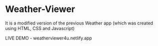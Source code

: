 # Weather-Viewer
It is a modified version of the previous Weather app (which was created using HTML, CSS and Javascript)


LIVE DEMO - weatherviewer4u.netlify.app
